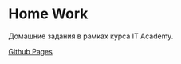 # Home Work #

Домашние задания в рамках курса IT Academy.



[Github Pages](https://m12d15.github.io/IT-ACADEM/)

